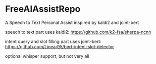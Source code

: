 # FreeAIAssistRepo
A Speech to Text Personal Assist inspired by kaldi2 and joint-bert

speech to text part uses kaldi2: https://github.com/k2-fsa/sherpa-ncnn

intent query and slot filling part uses joint-bert: https://github.com/Linear95/bert-intent-slot-detector

optional whisper support, but not very all
